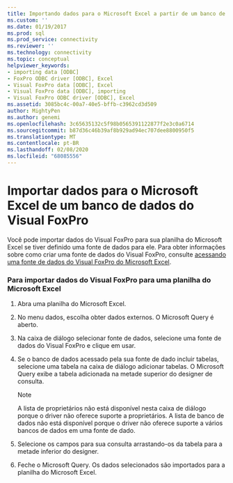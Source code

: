 ```yaml
---
title: Importando dados para o Microsoft Excel a partir de um banco de dados do Visual FoxPro | Microsoft Docs
ms.custom: ''
ms.date: 01/19/2017
ms.prod: sql
ms.prod_service: connectivity
ms.reviewer: ''
ms.technology: connectivity
ms.topic: conceptual
helpviewer_keywords:
- importing data [ODBC]
- FoxPro ODBC driver [ODBC], Excel
- Visual FoxPro data [ODBC], Excel
- Visual FoxPro data [ODBC], importing
- Visual FoxPro ODBC driver [ODBC], Excel
ms.assetid: 3085bc4c-00a7-40e5-bffb-c3962cd3d509
author: MightyPen
ms.author: genemi
ms.openlocfilehash: 3c65635132c5f98b0565391122877f2e3c0a6714
ms.sourcegitcommit: b87d36c46b39af8b929ad94ec707dee8800950f5
ms.translationtype: MT
ms.contentlocale: pt-BR
ms.lasthandoff: 02/08/2020
ms.locfileid: "68085556"
---
```

# <a name="importing-data-into-microsoft-excel-from-a-visual-foxpro-database"></a>Importar dados para o Microsoft Excel de um banco de dados do Visual FoxPro
Você pode importar dados do Visual FoxPro para sua planilha do Microsoft Excel se tiver definido uma fonte de dados para ele. Para obter informações sobre como criar uma fonte de dados do Visual FoxPro, consulte [acessando uma fonte de dados do Visual FoxPro do Microsoft Excel](../../odbc/microsoft/accessing-a-visual-foxpro-data-source-from-microsoft-excel.md).  
  
### <a name="to-import-visual-foxpro-data-into-an-microsoft-excel-worksheet"></a>Para importar dados do Visual FoxPro para uma planilha do Microsoft Excel  
  
1.  Abra uma planilha do Microsoft Excel.  
  
2.  No menu dados, escolha obter dados externos. O Microsoft Query é aberto.  
  
3.  Na caixa de diálogo selecionar fonte de dados, selecione uma fonte de dados do Visual FoxPro e clique em usar.  
  
4.  Se o banco de dados acessado pela sua fonte de dado incluir tabelas, selecione uma tabela na caixa de diálogo adicionar tabelas. O Microsoft Query exibe a tabela adicionada na metade superior do designer de consulta.  
  
    > [!NOTE]  
    >  A lista de proprietários não está disponível nesta caixa de diálogo porque o driver não oferece suporte a proprietários. A lista de banco de dados não está disponível porque o driver não oferece suporte a vários bancos de dados em uma fonte de dado.  
  
5.  Selecione os campos para sua consulta arrastando-os da tabela para a metade inferior do designer.  
  
6.  Feche o Microsoft Query. Os dados selecionados são importados para a planilha do Microsoft Excel.
